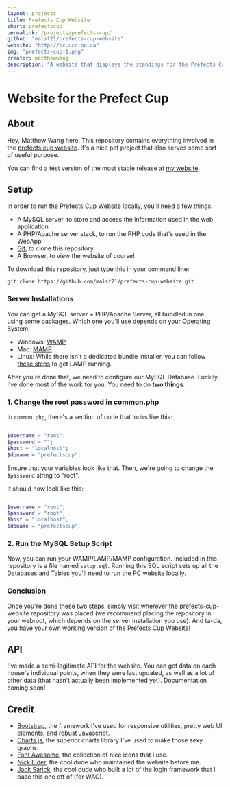 ```yaml
---
layout: projects
title: Prefects Cup Website
short: prefectscup
permalink: /projects/prefects-cup/
github: "malsf21/prefects-cup-website"
website: "http://pc.ucc.on.ca"
img: "prefects-cup-1.png"
creator: matthewwang
description: "A website that displays the standings for the Prefects Cup, as well as useful information pertaining to the competitions."
---
```

# Website for the Prefect Cup

## About
Hey, Matthew Wang here. This repository contains everything involved in the [prefects cup website](http://pc.ucc.on.ca). It's a nice pet project that also serves some sort of useful purpose.

You can find a test version of the most stable release at [my website](http://matthewwang.me/pc).

## Setup

In order to run the Prefects Cup Website locally, you'll need a few things.

* A MySQL server, to store and access the information used in the web application
* A PHP/Apache server stack, to run the PHP code that's used in the WebApp
* [Git](https://git-scm.com/), to clone this repository
* A Browser, to view the website of course!

To download this repository, just type this in your command line:

```
git clone https://github.com/malsf21/prefects-cup-website.git
```

### Server Installations

You can get a MySQL server + PHP/Apache Server, all bundled in one, using some packages. Which one you'll use depends on your Operating System.

* Windows: [WAMP](http://www.wampserver.com/en/)
* Mac: [MAMP](https://www.mamp.info/en/)
* Linux: While there isn't a dedicated bundle installer, you can follow [these steps](https://www.digitalocean.com/community/tutorials/how-to-install-linux-apache-mysql-php-lamp-stack-on-ubuntu) to get LAMP running.

After you're done that, we need to configure our MySQL Database. Luckily, I've done most of the work for you. You need to do **two things**.

### 1. Change the root password in common.php

In `common.php`, there's a section of code that looks like this:

```php

$username = "root";
$password = "";
$host = "localhost";
$dbname = "prefectscup";

```

Ensure that your variables look like that. Then, we're going to change the `$password` string to "root".

It should now look like this:

```php

$username = "root";
$password = "root";
$host = "localhost";
$dbname = "prefectscup";

```

### 2. Run the MySQL Setup Script

Now, you can run your WAMP/LAMP/MAMP configuration. Included in this repository is a file named `setup.sql`. Running this SQL script sets up all the Databases and Tables you'll need to run the PC website locally.

### Conclusion

Once you're done these two steps, simply visit wherever the prefects-cup-website repository was placed (we recommend placing the repository in your webroot, which depends on the server installation you use). And ta-da, you have your own working version of the Prefects Cup Website!


## API
I've made a semi-legitimate API for the website. You can get data on each house's individual points, when they were last updated, as well as a lot of other data (that hasn't actually been implemented yet). Documentation coming soon!

## Credit
* [Bootstrap](http://getbootstrap.com), the framework I've used for responsive utilities, pretty web UI elements, and robust Javascript.
* [Charts.js](http://www.chartjs.org/), the superior charts library I've used to make those sexy graphs.
* [Font Awesome](https://fortawesome.github.io), the collection of nice icons that I use.
* [Nick Elder](http://elder.ca), the cool dude who maintained the website before me.
* [Jack Sarick](http://sarick.tech), the cool dude who built a lot of the login framework that I base this one off of (for WAC).
